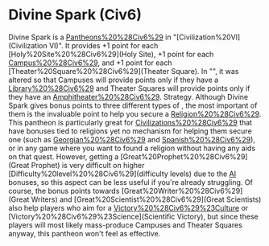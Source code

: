 # Divine Spark (Civ6)

Divine Spark is a [Pantheons%20%28Civ6%29](pantheon) in "[Civilization%20VI](Civilization VI)". It provides +1 point for each [Holy%20Site%20%28Civ6%29](Holy Site), +1 point for each [Campus%20%28Civ6%29](Campus), and +1 point for each [Theater%20Square%20%28Civ6%29](Theater Square). In "", it was altered so that Campuses will provide points only if they have a [Library%20%28Civ6%29](Library) and Theater Squares will provide points only if they have an [Amphitheater%20%28Civ6%29](Amphitheater).
Strategy.
Although Divine Spark gives bonus points to three different types of , the most important of them is the invaluable point to help you secure a [Religion%20%28Civ6%29](religion). This pantheon is particularly great for [Civilizations%20%28Civ6%29](civilizations) that have bonuses tied to religions yet no mechanism for helping them secure one (such as [Georgian%20%28Civ6%29](Georgia) and [Spanish%20%28Civ6%29](Spain)), or in any game where you want to found a religion without having any aids on that quest. However, getting a [Great%20Prophet%20%28Civ6%29](Great Prophet) is very difficult on higher [Difficulty%20level%20%28Civ6%29](difficulty levels) due to the [AI](AI) bonuses, so this aspect can be less useful if you're already struggling. Of course, the bonus points towards [Great%20Writer%20%28Civ6%29](Great Writers) and [Great%20Scientist%20%28Civ6%29](Great Scientists) also help players who aim for a [Victory%20%28Civ6%29%23Culture](Cultural) or [Victory%20%28Civ6%29%23Science](Scientific Victory), but since these players will most likely mass-produce Campuses and Theater Squares anyway, this pantheon won't feel as effective.